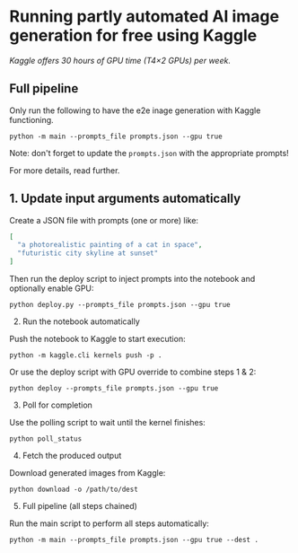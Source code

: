 # Running partly automated AI image generation for free using Kaggle

_Kaggle offers 30 hours of GPU time (T4×2 GPUs) per week._

## **Full pipeline** 

Only run the following to have the e2e inage generation with Kaggle functioning. 

```
python -m main --prompts_file prompts.json --gpu true
```

Note: don't forget to update the `prompts.json` with the appropriate prompts!

For more details, read further.

## 1. Update input arguments automatically

Create a JSON file with prompts (one or more) like:

```json
[
  "a photorealistic painting of a cat in space",
  "futuristic city skyline at sunset"
]
```

Then run the deploy script to inject prompts into the notebook and optionally enable GPU:

```
python deploy.py --prompts_file prompts.json --gpu true
```

2. Run the notebook automatically

Push the notebook to Kaggle to start execution:

```
python -m kaggle.cli kernels push -p .
```

Or use the deploy script with GPU override to combine steps 1 & 2:

```
python deploy --prompts_file prompts.json --gpu true
```

3. Poll for completion

Use the polling script to wait until the kernel finishes:

```
python poll_status
```

4. Fetch the produced output

Download generated images from Kaggle:

```
python download -o /path/to/dest
```

5. Full pipeline (all steps chained)

Run the main script to perform all steps automatically:

```
python -m main --prompts_file prompts.json --gpu true --dest .
```
